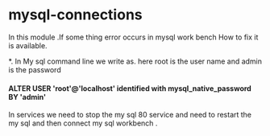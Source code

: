 # mysql-connections
In this module .If some thing error occurs in mysql work bench How to fix it is available.

*. In My sql command line we write as. here root is the user name and admin is the password   

#### ALTER USER 'root'@'localhost' identified with mysql_native_password BY 'admin'  

In services we need to stop the my sql 80 service and need to restart the my sql and then connect my sql workbench .
